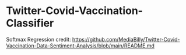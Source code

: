 # Twitter-Covid-Vaccination-Classifier
Softmax Regression
credit: https://github.com/MediaBilly/Twitter-Covid-Vaccination-Data-Sentiment-Analysis/blob/main/README.md